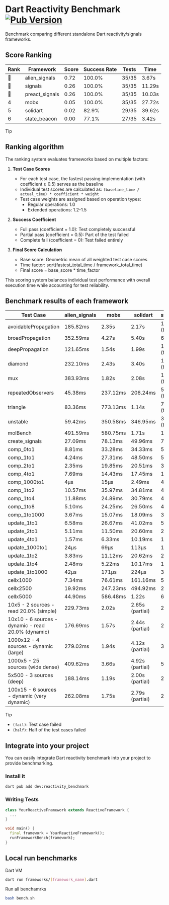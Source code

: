 # Dart Reactivity Benchmark [![Pub Version](https://img.shields.io/pub/v/reactivity_benchmark)](https://pub.dev/packages/reactivity_benchmark)

Benchmark comparing different standalone Dart reactivity/signals frameworks.

## Score Ranking

<!-- ranking start -->
| Rank | Framework | Score | Success Rate | Tests | Time |
|------|-----------|-------|--------------|-------|------|
| 🥇 | alien_signals | 0.72 | 100.0% | 35/35 | 3.67s |
| 🥈 | signals | 0.26 | 100.0% | 35/35 | 11.29s |
| 🥉 | preact_signals | 0.26 | 100.0% | 35/35 | 10.03s |
| 4 | mobx | 0.05 | 100.0% | 35/35 | 27.72s |
| 5 | solidart | 0.02 | 82.9% | 29/35 | 39.62s |
| 6 | state_beacon | 0.00 | 77.1% | 27/35 | 3.42s |

<!-- ranking end -->

> [!TIP]
> ## Ranking algorithm
>
> The ranking system evaluates frameworks based on multiple factors:
>
> 1. **Test Case Scores**
>    - For each test case, the fastest passing implementation (with coefficient ≥ 0.5) serves as the baseline
>    - Individual test scores are calculated as: `(baseline_time / actual_time) * coefficient * weight`
>    - Test case weights are assigned based on operation types:
>      - Regular operations: 1.0
>      - Extended operations: 1.2-1.5
>
> 2. **Success Coefficient**
>    - Full pass (coefficient = 1.0): Test completely successful
>    - Partial pass (coefficient = 0.5): Part of the test failed
>    - Complete fail (coefficient = 0): Test failed entirely
>
> 3. **Final Score Calculation**
>    - Base score: Geometric mean of all weighted test case scores
>    - Time factor: sqrt(fastest_total_time / framework_total_time)
>    - Final score = base_score * time_factor
>
> This scoring system balances individual test performance with overall execution time while accounting for test reliability.

## Benchmark results of each framework

<!-- test-case start -->
| Test Case | alien_signals | mobx | solidart | state_beacon | preact_signals | signals |
|---|---|---|---|---|---|---|
| avoidablePropagation | 185.82ms | 2.35s | 2.17s | 149.89ms (fail) | 205.73ms | 212.40ms |
| broadPropagation | 352.59ms | 4.27s | 5.40s | 6.42ms (fail) | 460.63ms | 457.39ms |
| deepPropagation | 121.65ms | 1.54s | 1.99s | 137.33ms (fail) | 179.10ms | 181.55ms |
| diamond | 232.10ms | 2.43s | 3.40s | 183.66ms (fail) | 279.15ms | 290.45ms |
| mux | 383.93ms | 1.82s | 2.08s | 190.27ms (fail) | 377.77ms | 409.61ms |
| repeatedObservers | 45.38ms | 237.12ms | 206.24ms | 52.04ms (fail) | 38.35ms | 47.17ms |
| triangle | 83.36ms | 773.13ms | 1.14s | 75.51ms (fail) | 98.79ms | 103.86ms |
| unstable | 59.42ms | 350.58ms | 346.95ms | 337.11ms (fail) | 70.21ms | 74.49ms |
| molBench | 491.59ms | 580.75ms | 1.71s | 1.27ms | 492.04ms | 484.55ms |
| create_signals | 27.09ms | 78.13ms | 49.96ms | 70.47ms | 4.84ms | 25.38ms |
| comp_0to1 | 8.81ms | 33.28ms | 34.33ms | 56.06ms | 18.14ms | 11.85ms |
| comp_1to1 | 4.24ms | 27.31ms | 48.50ms | 58.74ms | 11.87ms | 17.20ms |
| comp_2to1 | 2.35ms | 19.85ms | 20.51ms | 36.49ms | 9.80ms | 8.83ms |
| comp_4to1 | 7.69ms | 14.43ms | 17.45ms | 16.87ms | 17.92ms | 7.17ms |
| comp_1000to1 | 4μs | 15μs | 2.49ms | 43μs | 4μs | 8μs |
| comp_1to2 | 10.57ms | 35.97ms | 34.81ms | 45.85ms | 29.18ms | 16.24ms |
| comp_1to4 | 11.88ms | 24.89ms | 30.79ms | 44.81ms | 21.93ms | 19.15ms |
| comp_1to8 | 5.10ms | 24.25ms | 26.50ms | 43.60ms | 12.48ms | 11.30ms |
| comp_1to1000 | 3.67ms | 15.07ms | 18.09ms | 39.55ms | 10.62ms | 4.89ms |
| update_1to1 | 6.58ms | 26.67ms | 41.02ms | 5.73ms | 8.29ms | 9.85ms |
| update_2to1 | 5.11ms | 11.50ms | 20.60ms | 2.87ms | 4.11ms | 4.56ms |
| update_4to1 | 1.57ms | 6.33ms | 10.19ms | 1.43ms | 2.30ms | 2.38ms |
| update_1000to1 | 24μs | 69μs | 113μs | 15μs | 20μs | 23μs |
| update_1to2 | 3.83ms | 11.12ms | 20.62ms | 2.94ms | 4.17ms | 4.83ms |
| update_1to4 | 2.48ms | 5.22ms | 10.17ms | 1.43ms | 2.04ms | 2.29ms |
| update_1to1000 | 42μs | 171μs | 224μs | 397μs | 1.78ms | 62μs |
| cellx1000 | 7.34ms | 76.61ms | 161.16ms | 5.16ms | 9.96ms | 9.59ms |
| cellx2500 | 19.92ms | 247.23ms | 494.92ms | 24.86ms | 29.81ms | 25.89ms |
| cellx5000 | 44.90ms | 586.48ms | 1.22s | 68.31ms | 87.65ms | 70.16ms |
| 10x5 - 2 sources - read 20.0% (simple) | 229.73ms | 2.02s | 2.65s (partial) | 241.32ms | 440.24ms | 503.71ms |
| 10x10 - 6 sources - dynamic - read 20.0% (dynamic) | 176.69ms | 1.57s | 2.44s (partial) | 203.53ms | 274.27ms | 278.65ms |
| 1000x12 - 4 sources - dynamic (large) | 279.02ms | 1.94s | 4.12s (partial) | 344.48ms | 3.55s | 3.79s |
| 1000x5 - 25 sources (wide dense) | 409.62ms | 3.66s | 4.92s (partial) | 503.66ms | 2.60s | 3.45s |
| 5x500 - 3 sources (deep) | 188.14ms | 1.19s | 2.00s (partial) | 203.02ms | 227.54ms | 228.40ms |
| 100x15 - 6 sources - dynamic (very dynamic) | 262.08ms | 1.75s | 2.79s (partial) | 265.04ms | 453.06ms | 520.17ms |

<!-- test-case end -->

> [!TIP]
> - `(fail)`: Test case failed
> - `(half)`: Half of the test cases failed

## Integrate into your project

You can easily integrate Dart reactivity benchmark into your project to provide benchmarking.

### Install it

```bash
dart pub add dev:reactivity_benchmark
```

### Writing Tests

```dart
class YourReactiveFramework extends ReactiveFramework {
  ...
}

void main() {
  final framework = YourReactiveFramework();
  runFrameworkBench(framework);
}
```

## Local run benchmarks

Dart VM
```bash
dart run frameworks/[framework_name].dart
```

Run all benchamrks
```bash
bash bench.sh
```
